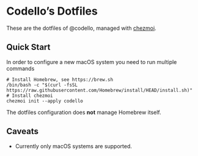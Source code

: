 # Codello’s Dotfiles

These are the dotfiles of @codello, managed with [chezmoi](https://chezmoi.io).

## Quick Start

In order to configure a new macOS system you need to run multiple commands

```shell
# Install Homebrew, see https://brew.sh
/bin/bash -c "$(curl -fsSL https://raw.githubusercontent.com/Homebrew/install/HEAD/install.sh)"
# Install chezmoi
chezmoi init --apply codello
```

The dotfiles configuration does **not** manage Homebrew itself.

## Caveats

- Currently only macOS systems are supported.